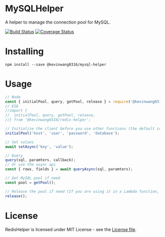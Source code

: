 # MySQLHelper

A helper to manage the connection pool for MySQL.

[![Build Status](https://travis-ci.org/PengWang0316/MySQLHelper.svg?branch=master)](https://travis-ci.org/PengWang0316/MySQLHelper)
[![Coverage Status](https://coveralls.io/repos/github/PengWang0316/MySQLHelper/badge.svg?branch=master)](https://coveralls.io/github/PengWang0316/MySQLHelper?branch=master)

# Installing

```
npm install --save @kevinwang0316/mysql-helper
```

# Usage

````javascript
// Node
const { initialPool, query, getPool, release } = require('@kevinwang0316/redis-helper');
// ES6
//import {
//  initialPool, query, getPool, release,
//} from '@kevinwang0316/redis-helper';

// Initialize the client before you use other functions (the default connectionLimit is 1 for the Lambda function)
initialPool('host', 'user', 'password', 'database');

// Set values
await setAsync('key', 'value');

// Query
query(sql, paramters, callback);
// Or use the async api
const { rows, fields } = await queryAsync(sql, paramters);

// Get MySQL pool if need
const pool = getPool();

// Release the pool if need (If you are using it in a Lambda function, do not release the pool in ordor to reuse)
release();
````

# License

RedisHelper is licensed under MIT License - see the [License file](https://github.com/PengWang0316/MySQLHelper/blob/master/LICENSE).
